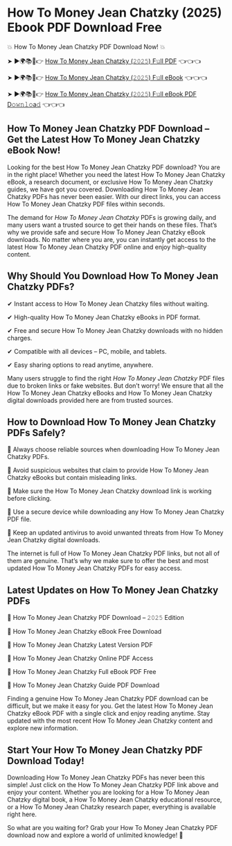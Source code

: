 # How To Money Jean Chatzky (2025) Ebook PDF Download Free

💥 How To Money Jean Chatzky PDF Download Now! 💥

➤ ►🌍📚📱👉 [How To Money Jean Chatzky (𝟸𝟶𝟸𝟻) F𝚞ll PDF](https://getpdf.xyz/how-to-money-jean-chatzky) 👈👈👈


➤ ►🌍📚📱👉 [How To Money Jean Chatzky (𝟸𝟶𝟸𝟻) F𝚞ll eBook](https://getpdf.xyz/how-to-money-jean-chatzky) 👈👈👈


➤ ►🌍📚📱👉 [How To Money Jean Chatzky (𝟸𝟶𝟸𝟻) F𝚞ll eBook PDF D𝚘𝚠𝚗𝚕𝚘a𝚍](https://getpdf.xyz/how-to-money-jean-chatzky) 👈👈👈


## How To Money Jean Chatzky PDF Download – Get the Latest How To Money Jean Chatzky eBook Now!

Looking for the best How To Money Jean Chatzky PDF download? You are in the right place! Whether you need the latest How To Money Jean Chatzky eBook, a research document, or exclusive How To Money Jean Chatzky guides, we have got you covered. Downloading How To Money Jean Chatzky PDFs has never been easier. With our direct links, you can access How To Money Jean Chatzky PDF files within seconds.

The demand for *How To Money Jean Chatzky* PDFs is growing daily, and many users want a trusted source to get their hands on these files. That’s why we provide safe and secure How To Money Jean Chatzky eBook downloads. No matter where you are, you can instantly get access to the latest How To Money Jean Chatzky PDF online and enjoy high-quality content.

## Why Should You Download How To Money Jean Chatzky PDFs?

✔ Instant access to How To Money Jean Chatzky files without waiting.

✔ High-quality How To Money Jean Chatzky eBooks in PDF format.

✔ Free and secure How To Money Jean Chatzky downloads with no hidden charges.

✔ Compatible with all devices – PC, mobile, and tablets.

✔ Easy sharing options to read anytime, anywhere.

Many users struggle to find the right *How To Money Jean Chatzky* PDF files due to broken links or fake websites. But don’t worry! We ensure that all the How To Money Jean Chatzky eBooks and How To Money Jean Chatzky digital downloads provided here are from trusted sources.

## How to Download How To Money Jean Chatzky PDFs Safely?

📌 Always choose reliable sources when downloading How To Money Jean Chatzky PDFs.

📌 Avoid suspicious websites that claim to provide How To Money Jean Chatzky eBooks but contain misleading links.

📌 Make sure the How To Money Jean Chatzky download link is working before clicking.

📌 Use a secure device while downloading any How To Money Jean Chatzky PDF file.

📌 Keep an updated antivirus to avoid unwanted threats from How To Money Jean Chatzky digital downloads.

The internet is full of How To Money Jean Chatzky PDF links, but not all of them are genuine. That’s why we make sure to offer the best and most updated How To Money Jean Chatzky PDFs for easy access.

## Latest Updates on How To Money Jean Chatzky PDFs

🔹 How To Money Jean Chatzky PDF Download – 𝟸𝟶𝟸𝟻 Edition

🔹 How To Money Jean Chatzky eBook Free Download

🔹 How To Money Jean Chatzky Latest Version PDF

🔹 How To Money Jean Chatzky Online PDF Access

🔹 How To Money Jean Chatzky Full eBook PDF Free

🔹 How To Money Jean Chatzky Guide PDF Download

Finding a genuine How To Money Jean Chatzky PDF download can be difficult, but we make it easy for you. Get the latest How To Money Jean Chatzky eBook PDF with a single click and enjoy reading anytime. Stay updated with the most recent How To Money Jean Chatzky content and explore new information.

## Start Your How To Money Jean Chatzky PDF Download Today!

Downloading How To Money Jean Chatzky PDFs has never been this simple! Just click on the How To Money Jean Chatzky PDF link above and enjoy your content. Whether you are looking for a How To Money Jean Chatzky digital book, a How To Money Jean Chatzky educational resource, or a How To Money Jean Chatzky research paper, everything is available right here.

So what are you waiting for? Grab your How To Money Jean Chatzky PDF download now and explore a world of unlimited knowledge! 🚀